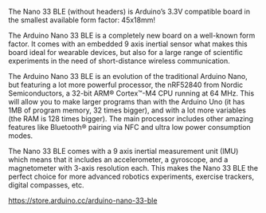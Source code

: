 The Nano 33 BLE (without headers) is Arduino’s 3.3V compatible board in the smallest available form factor: 45x18mm!

The Arduino Nano 33 BLE is a completely new board on a well-known form factor. It comes with an embedded 9 axis inertial sensor what makes this board ideal for wearable devices, but also for a large range of scientific experiments in the need of short-distance wireless communication.

The Arduino Nano 33 BLE is an evolution of the traditional Arduino Nano, but featuring a lot more powerful processor, the nRF52840 from Nordic Semiconductors, a 32-bit ARM® Cortex™-M4 CPU running at 64 MHz. This will allow you to make larger programs than with the Arduino Uno (it has 1MB of program memory, 32 times bigger), and with a lot more variables (the RAM is 128 times bigger). The main processor includes other amazing features like Bluetooth® pairing via NFC and ultra low power consumption modes.

The Nano 33 BLE comes with a 9 axis inertial measurement unit (IMU) which means that it includes an accelerometer, a gyroscope, and a magnetometer with 3-axis resolution each. This makes the Nano 33 BLE the perfect choice for more advanced robotics experiments, exercise trackers, digital compasses, etc.

https://store.arduino.cc/arduino-nano-33-ble
